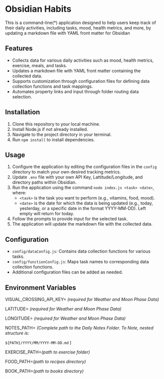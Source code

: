 # Obsidian Habits

This is a command-line(*) application designed to help users keep track of their daily activities, including tasks, mood, health metrics, and more, by updating a markdown file with YAML front matter for Obsidian

## Features

- Collects data for various daily activities such as mood, health metrics, exercise, meals, and tasks.
- Updates a markdown file with YAML front matter containing the collected data.
- Supports customization through configuration files for defining data collection functions and task mappings.
- Automates property links and input through folder routing data selection.

## Installation

1. Clone this repository to your local machine.
2. Install Node.js if not already installed.
3. Navigate to the project directory in your terminal.
4. Run `npm install` to install dependencies.

## Usage

1. Configure the application by editing the configuration files in the `config` directory to match your own desired tracking metrics.
2. Update `.env` file with your own API Key, Lattitude/Longitude, and directory paths within Obsidian.
2. Run the application using the command `node index.js <task> <date>`, where:
   - `<task>` is the task you want to perform (e.g., vitamins, food, mood).
   - `<date>` is the date for which the data is being updated (e.g., today, yesterday, or a specific date in the format YYYY-MM-DD). Left empty will return for today.
3. Follow the prompts to provide input for the selected task.
4. The application will update the markdown file with the collected data.

## Configuration

- `config/dataConfig.js`: Contains data collection functions for various tasks.
- `config/functionConfig.js`: Maps task names to corresponding data collection functions.
- Additional configuration files can be added as needed.


## Environment Variables
VISUAL_CROSSING_API_KEY= *(required for Weather and Moon Phase Data)*

LATITUDE= *(required for Weather and Moon Phase Data)*

LONGITUDE= *(required for Weather and Moon Phase Data)*

NOTES_PATH= *(Complete path to the Daily Notes Folder. To Note, nested structure is:*

`${PATH}/YYYY/MM/YYYY-MM-DD.md` )

EXERCISE_PATH=*(path to exercise folder)*

FOOD_PATH=*(path to recipes directory)*

BOOK_PATH=*(path to books directory)*
